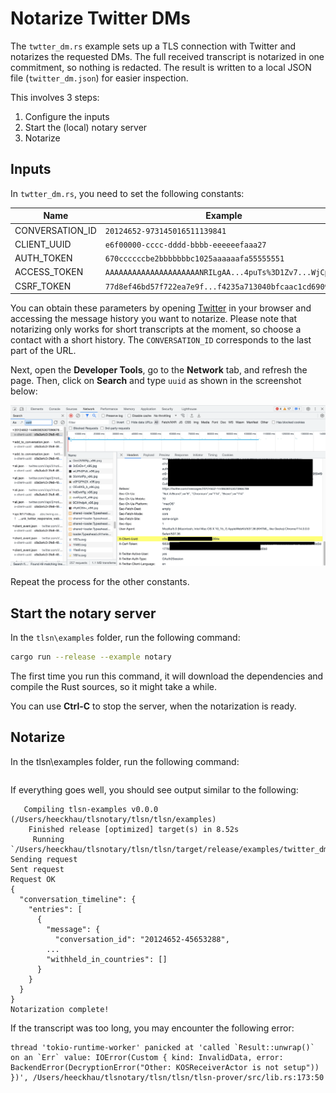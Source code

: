 # Notarize Twitter DMs

The `twtter_dm.rs` example sets up a TLS connection with Twitter and notarizes the requested DMs. The full received transcript is notarized in one commitment, so nothing is redacted. The result is written to a local JSON file (`twitter_dm.json`) for easier inspection.

This involves 3 steps:
1. Configure the inputs
2. Start the (local) notary server
3. Notarize

## Inputs

In `twtter_dm.rs`, you need to set the following constants:

| Name            | Example                                                 |
| --------------- | ------------------------------------------------------- |
| CONVERSATION_ID | `20124652-973145016511139841`                           |
| CLIENT_UUID     | `e6f00000-cccc-dddd-bbbb-eeeeeefaaa27`                  |
| AUTH_TOKEN      | `670ccccccbe2bbbbbbbc1025aaaaaafa55555551`              |
| ACCESS_TOKEN    | `AAAAAAAAAAAAAAAAAAAAANRILgAA...4puTs%3D1Zv7...WjCpTnA` |
| CSRF_TOKEN      | `77d8ef46bd57f722ea7e9f...f4235a713040bfcaac1cd6909`    |

You can obtain these parameters by opening [Twitter](https://twitter.com/messages/) in your browser and accessing the message history you want to notarize. Please note that notarizing only works for short transcripts at the moment, so choose a contact with a short history. The `CONVERSATION_ID` corresponds to the last part of the URL.

Next, open the **Developer Tools**, go to the **Network** tab, and refresh the page. Then, click on **Search** and type `uuid` as shown in the screenshot below:

![Screenshot](twitter_dm_browser.png)

Repeat the process for the other constants.

## Start the notary server

In the `tlsn\examples` folder, run the following command:

```sh
cargo run --release --example notary
```

The first time you run this command, it will download the dependencies and compile the Rust sources, so it might take a while.

You can use **Ctrl-C** to stop the server, when the notarization is ready.


## Notarize

In the tlsn\examples folder, run the following command:

```sh

```

If everything goes well, you should see output similar to the following:

```log
   Compiling tlsn-examples v0.0.0 (/Users/heeckhau/tlsnotary/tlsn/tlsn/examples)
    Finished release [optimized] target(s) in 8.52s
     Running `/Users/heeckhau/tlsnotary/tlsn/tlsn/target/release/examples/twitter_dm`
Sending request
Sent request
Request OK
{
  "conversation_timeline": {
    "entries": [
      {
        "message": {
          "conversation_id": "20124652-45653288",
        ...
        "withheld_in_countries": []
      }
    }
  }
}
Notarization complete!
```

If the transcript was too long, you may encounter the following error:

```
thread 'tokio-runtime-worker' panicked at 'called `Result::unwrap()` on an `Err` value: IOError(Custom { kind: InvalidData, error: BackendError(DecryptionError("Other: KOSReceiverActor is not setup")) })', /Users/heeckhau/tlsnotary/tlsn/tlsn/tlsn-prover/src/lib.rs:173:50
```
